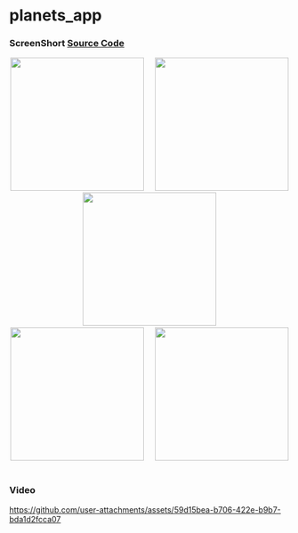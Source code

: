 # planets_app




### ScreenShort [Source Code](https://github.com/Aksharpatel06/planets_app/tree/master/lib)

<p align='center'>
  <img src='https://github.com/user-attachments/assets/8d5eed17-c99e-4110-be67-08008090634e' width=240> &nbsp;&nbsp;&nbsp;
  <img src='https://github.com/user-attachments/assets/bb694f95-c0d0-46f1-97a4-ff6726029d14' width=240> &nbsp;&nbsp;&nbsp;
  <img src='https://github.com/user-attachments/assets/a4ac764d-f093-44a9-a0c1-15e1074b6a8d' width=240> &nbsp;&nbsp;&nbsp;
  <img src='https://github.com/user-attachments/assets/814f1106-513e-4502-8bc9-4e9e30df9f03' width=240> &nbsp;&nbsp;&nbsp;
  <img src='https://github.com/user-attachments/assets/5d2dd5d0-b287-4cb4-892d-08b3543145ed' width=240> &nbsp;&nbsp;&nbsp;
</p>


### Video

https://github.com/user-attachments/assets/59d15bea-b706-422e-b9b7-bda1d2fcca07
